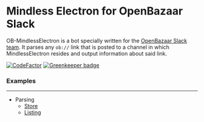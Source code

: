 ﻿Mindless Electron for OpenBazaar Slack
========

OB-MindlessElectron is a bot specially written for the [OpenBazaar Slack team](https://openbazaar.slack.com/).
It parses any `ob://` link that is posted to a channel in which MindlessElectron resides and output information about said link. 

[![CodeFactor](https://www.codefactor.io/repository/github/bitcoinmitchell/ob-mindlesselectron/badge)](https://www.codefactor.io/repository/github/bitcoinmitchell/ob-mindlesselectron)
[![Greenkeeper badge](https://badges.greenkeeper.io/BitcoinMitchell/OB-MindlessElectron.svg)](https://greenkeeper.io/)

### Examples
------
* Parsing
   * [Store](http://i.imgur.com/MhA8KFM.png "An OB:// store link being parse")
   * [Listing](http://i.imgur.com/qll3J2m.png "An OB:// listing link being parse")
